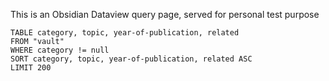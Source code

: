 This is an Obsidian Dataview query page, served for personal test purpose

```dataview
TABLE category, topic, year-of-publication, related
FROM "vault"
WHERE category != null
SORT category, topic, year-of-publication, related ASC
LIMIT 200
```

